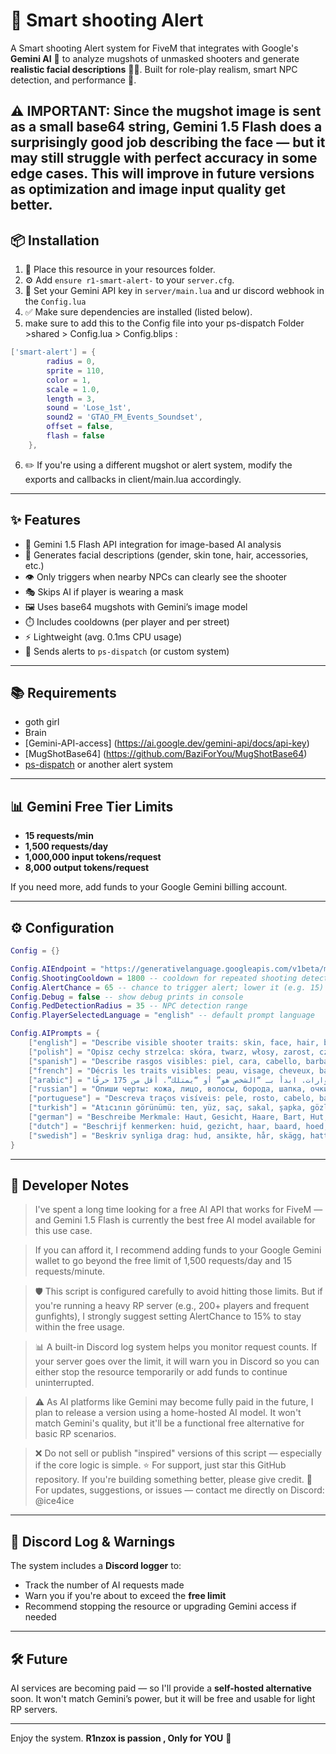 # 🚨 Smart shooting Alert 

A Smart shooting Alert  system for FiveM that integrates with Google's **Gemini AI** 🤖 to analyze mugshots of unmasked shooters and generate **realistic facial descriptions** 🧑‍💼. Built for role-play realism, smart NPC detection, and performance 🧠.

⚠️ IMPORTANT: Since the mugshot image is sent as a small base64 string, Gemini 1.5 Flash does a surprisingly good job describing the face — but it may still struggle with perfect accuracy in some edge cases. This will improve in future versions as optimization and image input quality get better.
---

## 📦 Installation

1. 📁 Place this resource in your resources folder.
2. ⚙️ Add `ensure r1-smart-alert-` to your `server.cfg`.
3. 🔧 Set your Gemini API key in `server/main.lua` and ur discord webhook in the `Config.lua`
4. ✅ Make sure dependencies are installed (listed below).
5. make sure to add this to the Config file into your ps-dispatch Folder >shared > Config.lua > Config.blips : 
```lua
['smart-alert'] = {
        radius = 0,
        sprite = 110,
        color = 1,
        scale = 1.0,
        length = 3,
        sound = 'Lose_1st',
        sound2 = 'GTAO_FM_Events_Soundset',
        offset = false,
        flash = false
    },
```
6. ✏️ If you're using a different mugshot or alert system, modify the exports and callbacks in client/main.lua accordingly.

---

## ✨ Features

* 🤖 Gemini 1.5 Flash API integration for image-based AI analysis
* 👤 Generates facial descriptions (gender, skin tone, hair, accessories, etc.)
* 👁️ Only triggers when nearby NPCs can clearly see the shooter
* 🎭 Skips AI if player is wearing a mask
* 🖼️ Uses base64 mugshots with Gemini’s image model
* ⏱️ Includes cooldowns (per player and per street)
* ⚡ Lightweight (avg. 0.1ms CPU usage)
* 🚓 Sends alerts to `ps-dispatch` (or custom system)

---

## 📚 Requirements
* goth girl 
* Brain 
* [Gemini-API-access]  (https://ai.google.dev/gemini-api/docs/api-key)
* [MugShotBase64] (https://github.com/BaziForYou/MugShotBase64)
* [ps-dispatch](https://github.com/Project-Sloth/ps-dispatch) or another alert system

---

## 📊 Gemini Free Tier Limits

* **15 requests/min**
* **1,500 requests/day**
* **1,000,000 input tokens/request**
* **8,000 output tokens/request**

If you need more, add funds to your Google Gemini billing account.

---

## ⚙️ Configuration

```lua
Config = {}

Config.AIEndpoint = "https://generativelanguage.googleapis.com/v1beta/models/gemini-1.5-flash:generateContent?key="
Config.ShootingCooldown = 1800 -- cooldown for repeated shooting detection
Config.AlertChance = 65 -- chance to trigger alert; lower it (e.g. 15) if you expect lots of action
Config.Debug = false -- show debug prints in console
Config.PedDetectionRadius = 35 -- NPC detection range
Config.PlayerSelectedLanguage = "english" -- default prompt language

Config.AIPrompts = {
    ["english"] = "Describe visible shooter traits: skin, face, hair, beard, hat, glasses, clothes, accessories. Start with 'The individual is' or 'has'. Be factual. Max 175 chars.",
    ["polish"] = "Opisz cechy strzelca: skóra, twarz, włosy, zarost, czapka, okulary, ubranie, dodatki. Zacznij od „Osoba jest” lub „ma”. Tylko fakty. Max 175 znaków.",
    ["spanish"] = "Describe rasgos visibles: piel, cara, cabello, barba, sombrero, gafas, ropa, accesorios. Empieza con “El individuo es” o “tiene”. Sin suposiciones. <175 caracteres.",
    ["french"] = "Décris les traits visibles: peau, visage, cheveux, barbe, chapeau, lunettes, habits, accessoires. Commence par « L’individu est » ou « a ». Max 175 caractères.",
    ["arabic"] = "صف الملامح الظاهرة: البشرة، الوجه، الشعر، اللحية، القبعة، النظارات، الملابس، الإكسسوارات. ابدأ بـ “الشخص هو” أو “يمتلك”. أقل من 175 حرفًا.",
    ["russian"] = "Опиши черты: кожа, лицо, волосы, борода, шапка, очки, одежда, аксессуары. Начни с «Человек является» или «имеет». Без догадок. До 175 символов.",
    ["portuguese"] = "Descreva traços visíveis: pele, rosto, cabelo, barba, chapéu, óculos, roupa, acessórios. Comece com “O indivíduo é” ou “tem”. Máx. 175 caracteres.",
    ["turkish"] = "Atıcının görünümü: ten, yüz, saç, sakal, şapka, gözlük, kıyafet, aksesuar. \"Birey şudur\" ya da \"vardır\" ile başla. Maks. 175 karakter. Tahmin etme.",
    ["german"] = "Beschreibe Merkmale: Haut, Gesicht, Haare, Bart, Hut, Brille, Kleidung, Accessoires. Beginne mit „Die Person ist“ oder „hat“. Max. 175 Zeichen.",
    ["dutch"] = "Beschrijf kenmerken: huid, gezicht, haar, baard, hoed, bril, kleding, accessoires. Begin met \"Het individu is\" of \"heeft\". Max. 175 tekens.",
    ["swedish"] = "Beskriv synliga drag: hud, ansikte, hår, skägg, hatt, glasögon, kläder, accessoarer. Börja med ”Individen är” eller ”har”. Max 175 tecken."
}
```

---

## 💬 Developer Notes

> I've spent a long time looking for a free AI API that works for FiveM — and Gemini 1.5 Flash is currently the best free AI model available for this use case.

>If you can afford it, I recommend adding funds to your Google Gemini wallet to go beyond the free limit of 1,500 requests/day and 15 requests/minute.

>🛡️ This script is configured carefully to avoid hitting those limits. But if you're running a heavy RP server (e.g., 200+ players and frequent gunfights), I strongly suggest setting AlertChance to 15% to stay within the free usage.

>📊 A built-in Discord log system helps you monitor request counts. If your server goes over the limit, it will warn you in Discord so you can either stop the resource temporarily or add funds to continue uninterrupted.

>⚠️ As AI platforms like Gemini may become fully paid in the future, I plan to release a version using a home-hosted AI model. It won't match Gemini's quality, but it'll be a functional free alternative for basic RP scenarios.

>❌ Do not sell or publish "inspired" versions of this script — especially if the core logic is simple.
>⭐ For support, just star this GitHub repository. If you're building something better, please give credit.
>💬 For updates, suggestions, or issues — contact me directly on Discord: @ice4ice

---

## 🔔 Discord Log & Warnings

The system includes a **Discord logger** to:

* Track the number of AI requests made
* Warn you if you're about to exceed the **free limit**
* Recommend stopping the resource or upgrading Gemini access if needed

---

## 🛠️ Future

AI services are becoming paid — so I'll provide a **self-hosted alternative** soon. It won't match Gemini’s power, but it will be free and usable for light RP servers.

---

Enjoy the system. **R1nzox is passion , Only for YOU**  🚨
